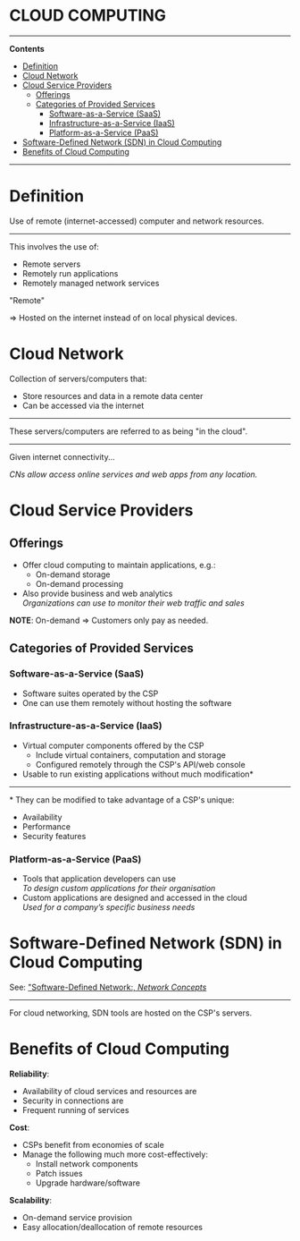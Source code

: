 <h1>CLOUD COMPUTING</h1>

---

**Contents**

- [Definition](#definition)
- [Cloud Network](#cloud-network)
- [Cloud Service Providers](#cloud-service-providers)
  - [Offerings](#offerings)
  - [Categories of Provided Services](#categories-of-provided-services)
    - [Software-as-a-Service (SaaS)](#software-as-a-service-saas)
    - [Infrastructure-as-a-Service (IaaS)](#infrastructure-as-a-service-iaas)
    - [Platform-as-a-Service (PaaS)](#platform-as-a-service-paas)
- [Software-Defined Network (SDN) in Cloud Computing](#software-defined-network-sdn-in-cloud-computing)
- [Benefits of Cloud Computing](#benefits-of-cloud-computing)

---

# Definition
Use of remote (internet-accessed) computer and network resources.

---

This involves the use of:

- Remote servers
- Remotely run applications
- Remotely managed network services

"Remote"

=> Hosted on the internet instead of on local physical devices.

# Cloud Network
Collection of servers/computers that:

- Store resources and data in a remote data center
- Can be accessed via the internet

---

These servers/computers are referred to as being "in the cloud".

---

Given internet connectivity...

_CNs allow access online services and web apps from any location._


# Cloud Service Providers
## Offerings
- Offer cloud computing to maintain applications, e.g.:
    - On-demand storage
    - On-demand processing
- Also provide business and web analytics <br> _Organizations can use to monitor their web traffic and sales_

**NOTE**: On-demand => Customers only pay as needed.

## Categories of Provided Services
### Software-as-a-Service (SaaS)
- Software suites operated by the CSP
- One can use them remotely without hosting the software

### Infrastructure-as-a-Service (IaaS)
- Virtual computer components offered by the CSP
    - Include virtual containers, computation and storage
    - Configured remotely through the CSP's API/web console
- Usable to run existing applications without much modification\*

---

\* They can be modified to take advantage of a CSP's unique:

- Availability
- Performance
- Security features

### Platform-as-a-Service (PaaS)
- Tools that application developers can use <br> _To design custom applications for their organisation_
- Custom applications are designed and accessed in the cloud <br> _Used for a company’s specific business needs_

# Software-Defined Network (SDN) in Cloud Computing
See: ["Software-Defined Network:, _Network Concepts_](./network-concepts.md#software-defined-network)

---

For cloud networking, SDN tools are hosted on the CSP's servers.

# Benefits of Cloud Computing
**Reliability**:

- Availability of cloud services and resources are
- Security in connections are
- Frequent running of services

**Cost**:

- CSPs benefit from economies of scale
- Manage the following much more cost-effectively:
    - Install network components
    - Patch issues
    - Upgrade hardware/software

**Scalability**:

- On-demand service provision
- Easy allocation/deallocation of remote resources